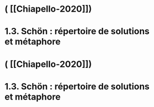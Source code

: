 # ( [[Chiapello-2020]])


1.3. Schön : répertoire de solutions et métaphore
=================================================



# ( [[Chiapello-2020]])


1.3. Schön : répertoire de solutions et métaphore
=================================================



